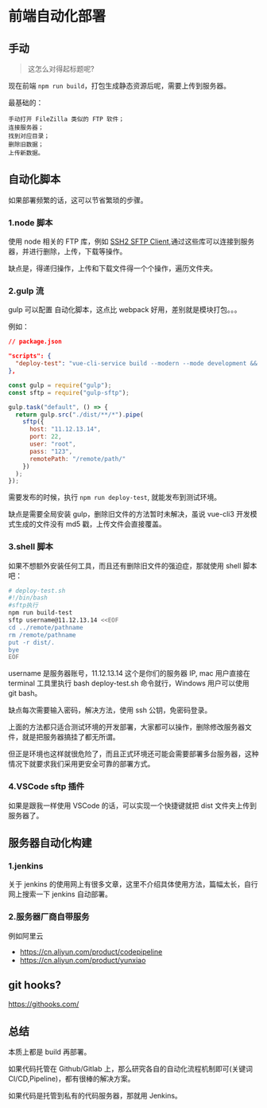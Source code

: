 # 前端自动化部署

## 手动

> 这怎么对得起标题呢?

现在前端 `npm run build`，打包生成静态资源后呢，需要上传到服务器。

最基础的：

```
手动打开 FileZilla 类似的 FTP 软件；
连接服务器；
找到对应目录；
删除旧数据；
上传新数据。
```

## 自动化脚本

如果部署频繁的话，这可以节省繁琐的步骤。

### 1.node 脚本

使用 node 相关的 FTP 库，例如 [SSH2 SFTP Client](https://www.npmjs.com/package/ssh2-sftp-client),通过这些库可以连接到服务器，并进行删除，上传，下载等操作。

缺点是，得递归操作，上传和下载文件得一个个操作，遍历文件夹。

### 2.gulp 流

gulp 可以配置 自动化脚本，这点比 webpack 好用，差别就是模块打包。。。

例如：

```json
// package.json

"scripts": {
  "deploy-test": "vue-cli-service build --modern --mode development && gulp",
},
```

```js
const gulp = require("gulp");
const sftp = require("gulp-sftp");

gulp.task("default", () => {
  return gulp.src("./dist/**/*").pipe(
    sftp({
      host: "11.12.13.14",
      port: 22,
      user: "root",
      pass: "123",
      remotePath: "/remote/path/"
    })
  );
});
```

需要发布的时候，执行 `npm run deploy-test`, 就能发布到测试环境。

缺点是需要全局安装 gulp，删除旧文件的方法暂时未解决，虽说 vue-cli3 开发模式生成的文件没有 md5 戳，上传文件会直接覆盖。

### 3.shell 脚本

如果不想额外安装任何工具，而且还有删除旧文件的强迫症，那就使用 shell 脚本吧：

```bash
# deploy-test.sh
#!/bin/bash
#sftp执行
npm run build-test
sftp username@11.12.13.14 <<EOF
cd ../remote/pathname
rm /remote/pathname
put -r dist/.
bye
EOF
```

username 是服务器账号，11.12.13.14 这个是你们的服务器 IP, mac 用户直接在 terminal 工具里执行 bash deploy-test.sh 命令就行，Windows 用户可以使用 git bash。

缺点每次需要输入密码，解决方法，使用 ssh 公钥，免密码登录。

上面的方法都只适合测试环境的开发部署，大家都可以操作，删除修改服务器文件，就是把服务器搞挂了都无所谓。

但正是环境也这样就很危险了，而且正式环境还可能会需要部署多台服务器，这种情况下就要求我们采用更安全可靠的部署方式。

### 4.VSCode sftp 插件

如果是跟我一样使用 VSCode 的话，可以实现一个快捷键就把 dist 文件夹上传到服务器了。

## 服务器自动化构建

### 1.jenkins

关于 jenkins 的使用网上有很多文章，这里不介绍具体使用方法，篇幅太长，自行网上搜索一下 jenkins 自动部署。

### 2.服务器厂商自带服务

例如阿里云

- https://cn.aliyun.com/product/codepipeline
- https://cn.aliyun.com/product/yunxiao

## git hooks?

https://githooks.com/

## 总结

本质上都是 build 再部署。

如果代码托管在 Github/Gitlab 上，那么研究各自的自动化流程机制即可(关键词 CI/CD,Pipeline)，都有很棒的解决方案。

如果代码是托管到私有的代码服务器，那就用 Jenkins。




